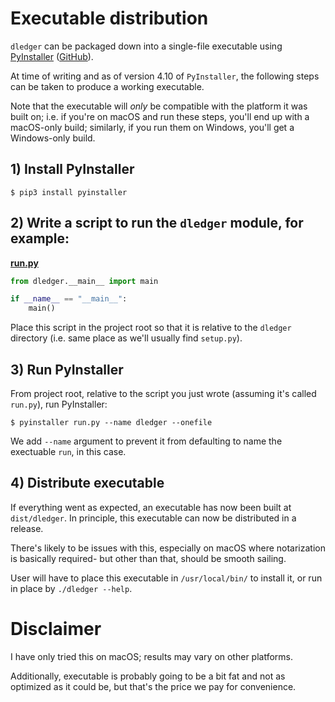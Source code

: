 # Executable distribution

`dledger` can be packaged down into a single-file executable using [PyInstaller](https://www.pyinstaller.org) ([GitHub](https://github.com/pyinstaller/)).

At time of writing and as of version 4.10 of `PyInstaller`, the following steps can be taken to produce a working executable.

Note that the executable will _only_ be compatible with the platform it was built on; i.e. if you're on macOS and run these steps, you'll end up with a macOS-only build; similarly, if you run them on Windows, you'll get a Windows-only build.

## 1) Install PyInstaller

```shell
$ pip3 install pyinstaller
```

## 2) Write a script to run the `dledger` module, for example:

**[run.py](run.py)**
```python
from dledger.__main__ import main

if __name__ == "__main__":
    main()
```

Place this script in the project root so that it is relative to the `dledger` directory (i.e. same place as we'll usually find `setup.py`).

## 3) Run PyInstaller

From project root, relative to the script you just wrote (assuming it's called `run.py`), run PyInstaller:

```shell
$ pyinstaller run.py --name dledger --onefile
```

We add `--name` argument to prevent it from defaulting to name the exectuable `run`, in this case.

## 4) Distribute executable

If everything went as expected, an executable has now been built at `dist/dledger`. In principle, this executable can now be distributed in a release.

There's likely to be issues with this, especially on macOS where notarization is basically required- but other than that, should be smooth sailing.

User will have to place this executable in `/usr/local/bin/` to install it, or run in place by `./dledger --help`.

# Disclaimer

I have only tried this on macOS; results may vary on other platforms.

Additionally, executable is probably going to be a bit fat and not as optimized as it could be, but that's the price we pay for convenience.
